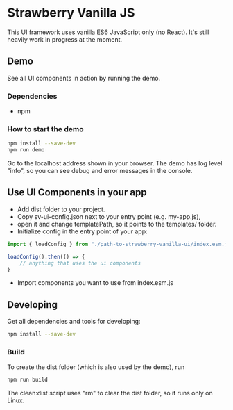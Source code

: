 # Strawberry Vanilla JS

This UI framework uses vanilla ES6 JavaScript only (no React).
It's still heavily work in progress at the moment.

## Demo

See all UI components in action by running the demo.

### Dependencies

- npm

### How to start the demo

```bash
npm install --save-dev
npm run demo 
```

Go to the localhost address shown in your browser.
The demo has log level "info", so you can see debug and error messages in the console.

## Use UI Components in your app

- Add dist folder to your project.
- Copy sv-ui-config.json next to your entry point (e.g. my-app.js),
- open it and change templatePath, so it points to the templates/ folder.
- Initialize config in the entry point of your app:
```js
import { loadConfig } from "./path-to-strawberry-vanilla-ui/index.esm.js";

loadConfig().then(() => {
    // anything that uses the ui components
}

```
- Import components you want to use from index.esm.js

## Developing

Get all dependencies and tools for developing:

```bash
npm install --save-dev
```

### Build

To create the dist folder (which is also used by the demo), run

```bash
npm run build
```

The clean:dist script uses "rm" to clear the dist folder, so it runs only on Linux.
